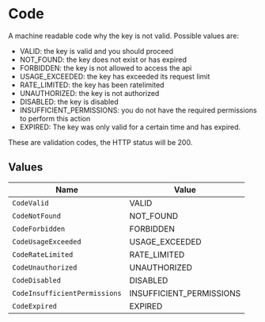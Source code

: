 # Code

A machine readable code why the key is not valid.
Possible values are:
- VALID: the key is valid and you should proceed
- NOT_FOUND: the key does not exist or has expired
- FORBIDDEN: the key is not allowed to access the api
- USAGE_EXCEEDED: the key has exceeded its request limit
- RATE_LIMITED: the key has been ratelimited
- UNAUTHORIZED: the key is not authorized
- DISABLED: the key is disabled
- INSUFFICIENT_PERMISSIONS: you do not have the required permissions to perform this action
- EXPIRED: The key was only valid for a certain time and has expired.

These are validation codes, the HTTP status will be 200.



## Values

| Name                          | Value                         |
| ----------------------------- | ----------------------------- |
| `CodeValid`                   | VALID                         |
| `CodeNotFound`                | NOT_FOUND                     |
| `CodeForbidden`               | FORBIDDEN                     |
| `CodeUsageExceeded`           | USAGE_EXCEEDED                |
| `CodeRateLimited`             | RATE_LIMITED                  |
| `CodeUnauthorized`            | UNAUTHORIZED                  |
| `CodeDisabled`                | DISABLED                      |
| `CodeInsufficientPermissions` | INSUFFICIENT_PERMISSIONS      |
| `CodeExpired`                 | EXPIRED                       |